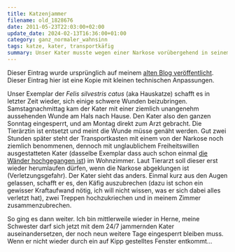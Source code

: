 ```yaml
---
title: Katzenjammer
filename: old_1828676
date: 2011-05-23T22:03:00+02:00
update_date: 2024-02-13T16:36:00+01:00
category: ganz_normaler_wahnsinn
tags: katze, kater, transportkäfig
summary: Unser Kater musste wegen einer Narkose vorübergehend in seinem Transportkäfig eingesperrt sein. Eine Sekunde nicht hingeschaut, schon ist er ausgebrochen.
---
```

Dieser Eintrag wurde ursprünglich auf meinem [alten Blog veröffentlicht](https://stu.blogger.de/stories/1828676/). Dieser Eintrag hier ist eine Kopie mit kleinen technischen Anpassungen.

Unser Exemplar der *Felis silvestris catus* (aka Hauskatze) schafft es in letzter Zeit wieder, sich einige schwere Wunden beizubringen. Samstagnachmittag kam der Kater mit einer ziemlich unangenehm aussehenden Wunde am Hals nach Hause. Den Kater also den ganzen Sonntag eingesperrt, und am Montag direkt zum Arzt gebracht. Die Tierärztin ist entsetzt und meint die Wunde müsse genäht werden. Gut zwei Stunden später steht der Transportkasten mit einem von der Narkose noch ziemlich benommenen, dennoch mit unglaublichem Freiheitswillen ausgestatteten Kater (dasselbe Exemplar dass auch schon einmal [die Wänder hochgegangen ist](/blogposts/old_1455972)) im Wohnzimmer. Laut Tierarzt soll dieser erst wieder herumlaufen dürfen, wenn die Narkose abgeklungen ist (Verletzungsgefahr). Der Kater sieht das anders. Einmal kurz aus den Augen gelassen, schafft er es, den Käfig auszubrechen (dazu ist schon ein gewisser Kraftaufwand nötig, ich will nicht wissen, was er sich dabei alles verletzt hat), zwei Treppen hochzukriechen und in meinem Zimmer zusammenzubrechen.

So ging es dann weiter. Ich bin mittlerweile wieder in Herne, meine Schwester darf sich jetzt mit dem 24/7 jammernden Kater auseinandersetzen, der noch neun weitere Tage eingesperrt bleiben muss. Wenn er nicht wieder durch ein auf Kipp gestelltes Fenster entkommt…
